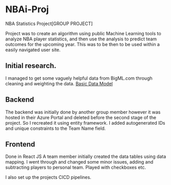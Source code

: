 # NBAi-Proj
NBA Statistics Project[GROUP PROJECT]

Project was to create an algorithm using public Machine Learning tools to analyze NBA player statistics, and then use the analysis to predict team outcomes for the upcoming year. This was to be then to be used within a easily navigated user site.

## Initial research.

I managed to get some vaguely helpful data from BigML.com through cleaning and weighting the data.
[Basic Data Model](https://bigml.com/shared/model/06nDeA0N4NWFeQU0z1w5FsexU5o)

## Backend

The backend was initially done by another group member however it was hosted in their Azure Portal and deleted before the second stage of the project. So I recreated it using entity framework. I added autogenerated IDs and unique constraints to the Team Name field.

## Frontend

Done in React JS
A team member initially created the data tables using data mapping. I went through and changed some minor issues, adding and subtracting players to personal team. Played with checkboxes etc.

I also set up the projects CICD pipelines.



